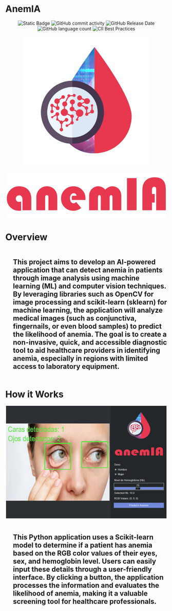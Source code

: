 # AnemIA

<p align="center">
  <img src="https://img.shields.io/badge/build-passed-green?logo=python" alt="Static Badge">
  <img src="https://img.shields.io/github/commit-activity/t/Luc4st1574/AnemIA" alt="GitHub commit activity">
  <img src="https://img.shields.io/github/release-date/Luc4st1574/AnemIA" alt="GitHub Release Date">
  <img src="https://img.shields.io/github/languages/count/Luc4st1574/AnemIA" alt="GitHub language count">
  <img src="https://img.shields.io/cii/level/1?logo=python" alt="CII Best Practices">
</p>

<p align="center">
  <img src="https://github.com/Luc4st1574/AnemIA/blob/main/resources/logo.png" alt="logo" width="400">
</p>

<p align="center">
  <img src="https://github.com/Luc4st1574/AnemIA/blob/main/resources/anemIA.png" alt="logo" width="500">
</p>

# Overview

<div id="user-content-toc">
  <ul align="start">
    <summary><h2 style="display: inline-block">This project aims to develop an AI-powered application that can detect anemia in patients through image analysis using machine learning (ML) and computer vision techniques. By leveraging libraries such as OpenCV for image processing and scikit-learn (sklearn) for machine learning, the application will analyze medical images (such as conjunctiva, fingernails, or even blood samples) to predict the likelihood of anemia. The goal is to create a non-invasive, quick, and accessible diagnostic tool to aid healthcare providers in identifying anemia, especially in regions with limited access to laboratory equipment.</h2></summary>
  </ul>
</div>

# How it Works

<p align="center">
  <img src="https://github.com/Luc4st1574/AnemIA/blob/main/resources/preview.png" alt="logo" width="500">
</p>

<div id="user-content-toc">
  <ul align="start">
    <summary><h2 style="display: inline-block">This Python application uses a Scikit-learn model to determine if a patient has anemia based on the RGB color values of their eyes, sex, and hemoglobin level. Users can easily input these details through a user-friendly interface. By clicking a button, the application processes the information and evaluates the likelihood of anemia, making it a valuable screening tool for healthcare professionals.</h2></summary>
  </ul>
</div>

